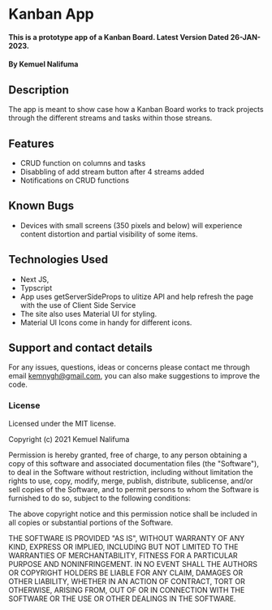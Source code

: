 # Kanban App

#### This is a prototype app of a Kanban Board. Latest Version Dated 26-JAN-2023.

#### By Kemuel Nalifuma

## Description

The app is meant to show case how a Kanban Board works to track projects through the different streams and tasks within those streans.

## Features

- CRUD function on columns and tasks
- Disabbling of add stream button after 4 streams added
- Notifications on CRUD functions

## Known Bugs

- Devices with small screens (350 pixels and below) will experience content distortion and partial visibility of some items.

## Technologies Used

- Next JS,
- Typscript
- App uses getServerSideProps to ulitize API and help refresh the page with the use of Client Side Service
- The site also uses Material UI for styling.
- Material UI Icons come in handy for different icons.

## Support and contact details

For any issues, questions, ideas or concerns please contact me through email kemnygh@gmail.com, you can also make suggestions to improve the code.

### License

Licensed under the MIT license.

Copyright (c) 2021 Kemuel Nalifuma

Permission is hereby granted, free of charge, to any person obtaining a copy
of this software and associated documentation files (the "Software"), to deal
in the Software without restriction, including without limitation the rights
to use, copy, modify, merge, publish, distribute, sublicense, and/or sell
copies of the Software, and to permit persons to whom the Software is
furnished to do so, subject to the following conditions:

The above copyright notice and this permission notice shall be included in all
copies or substantial portions of the Software.

THE SOFTWARE IS PROVIDED "AS IS", WITHOUT WARRANTY OF ANY KIND, EXPRESS OR
IMPLIED, INCLUDING BUT NOT LIMITED TO THE WARRANTIES OF MERCHANTABILITY,
FITNESS FOR A PARTICULAR PURPOSE AND NONINFRINGEMENT. IN NO EVENT SHALL THE
AUTHORS OR COPYRIGHT HOLDERS BE LIABLE FOR ANY CLAIM, DAMAGES OR OTHER
LIABILITY, WHETHER IN AN ACTION OF CONTRACT, TORT OR OTHERWISE, ARISING FROM,
OUT OF OR IN CONNECTION WITH THE SOFTWARE OR THE USE OR OTHER DEALINGS IN THE
SOFTWARE.
